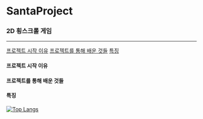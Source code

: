 # SantaProject
### 2D 횡스크롤 게임
___
[프로젝트 시작 이유](#프로젝트-시작-이유)
[프로젝트를 통해 배운 것들](#프로젝트를-통해-배운-것들)
[특징](#특징)


#### 프로젝트 시작 이유
#### 프로젝트를 통해 배운 것들
#### 특징
[![Top Langs](https://github-readme-stats.vercel.app/api/top-langs/?username=Domvy)](https://github.com/anuraghazra/github-readme-stats)
